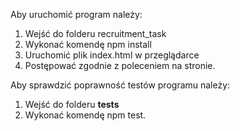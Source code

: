Aby uruchomić program należy:
1) Wejść do folderu recruitment_task
2) Wykonać komendę npm install
3) Uruchomić plik index.html w przeglądarce
4) Postępować zgodnie z poleceniem na stronie.

Aby sprawdzić poprawność testów programu należy:
1) Wejść do folderu __tests__
2) Wykonać komendę npm test.